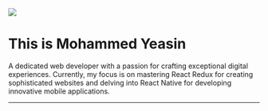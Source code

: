 <img src="https://i.ibb.co/dDss9kQ/banner-developer.jpg" />
<h1>This is Mohammed Yeasin</h1>
<p>A dedicated web developer with a passion for crafting exceptional digital experiences. Currently, my focus is on mastering React Redux for creating sophisticated websites and delving into React Native for developing innovative mobile applications.</p>
<hr />
